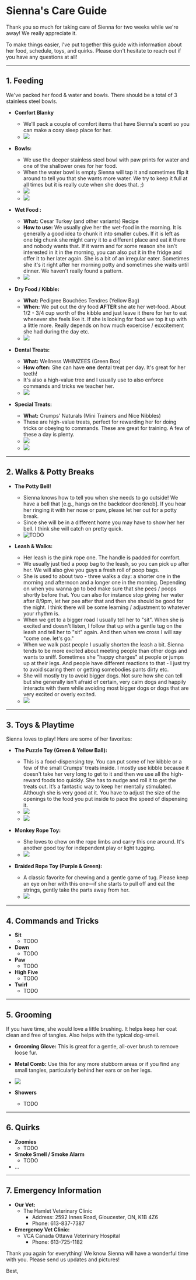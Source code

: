 # Sienna's Care Guide

Thank you so much for taking care of Sienna for two weeks while we're away! We really appreciate it.

To make things easier, I've put together this guide with information about her food, schedule, toys, and quirks. Please don't hesitate to reach out if you have any questions at all!

---

## 1. Feeding

We've packed her food & water and bowls. There should be a total of 3 stainless steel bowls.

* **Comfort Blanky**
    * We'll pack a couple of comfort items that have Sienna's scent so you can make a cosy sleep place for her.
    * ![](photos/sienna_14.jpg)

* **Bowls:**
    * We use the deeper stainless steel bowl with paw prints for water and one of the shallower ones for her food.
    * When the water bowl is empty Sienna will tap it and sometimes flip it around to tell you that she wants more water. We try to keep it full at all times but it is really cute when she does that. ;)
    * ![](photos/sienna_1.jpg)
    * ![](photos/sienna_2.jpg)

* **Wet Food :**
    * **What:** Cesar Turkey (and other variants) Recipe
    * **How to use:** We usually give her the wet-food in the morning. It is generally a good idea to chunk it into smaller cubes. If it is left as one big chunk she might carry it to a different place and eat it there and nobody wants that. If it warm and for some reason she isn't interested in it in the morning, you can also put it in the fridge and offer it to her later again. She is a bit of an irregular eater. Sometimes she it's it right after her morning potty and sometimes she waits until dinner. We haven't really found a pattern.
    * ![](photos/sienna_4.jpg)

* **Dry Food / Kibble:**
    * **What:** Pedigree Bouchées Tendres (Yellow Bag)
    * **When:** We put out the dry food **AFTER** she ate her wet-food. About 1/2 - 3/4 cup worth of the kibble and just leave it there for her to eat whenever she feels like it. If she is looking for food we top it up with a little more. Really depends on how much excercise / exxcitement she had during the day etc.
    * ![](photos/sienna_3.jpg)


* **Dental Treats:**
    * **What:** Wellness WHIMZEES (Green Box)
    * **How often:** She can have **one** dental treat per day. It's great for her teeth!
    * It's also a high-value tree and I usually use to also enforce commands and tricks we teacher her. 
    * ![](photos/sienna_6.jpg)

* **Special Treats:**
    * **What:** Crumps' Naturals (Mini Trainers and Nice Nibbles)
    * These are high-value treats, perfect for rewarding her for doing tricks or obeying to commands. These are great for training. A few of these a day is plenty.
    * ![](photos/sienna_10.jpg)
    * ![](photos/sienna_11.jpg)

---

## 2. Walks & Potty Breaks

* **The Potty Bell!**
    * Sienna knows how to tell you when she needs to go outside! We have a bell that [e.g., hangs on the backdoor doorknob]. If you hear her ringing it with her nose or paw, please let her out for a potty break.
    * Since she will be in a different home you may have to show her her bell. I think she will catch on pretty quick.
    * ![TODO](photos/sienna_15.jpg)

* **Leash & Walks:**
    * Her leash is the pink rope one. The handle is padded for comfort.
    * We usually just tied a poop bag to the leash, so you can pick up after her. We will also give you guys a fresh roll of poop bags.    
    * She is used to about two - three walks a day: a shorter one in the morning and afternoon and a longer one in the morning. Depending on when you wanna go to bed make sure that she pees / poops shortly before that. You can also for instance stop giving her water after 8/9pm, let her pee after that and then she should be good for the night. I think there will be some learning / adjustment to whatever your rhythm is.
    * When we get to a bigger road I usually tell her to "sit". When she is excited and doesn't listen, I follow that up with a gentle tug on the leash and tell her to "sit" again. And then when we cross I will say "come one. let's go."
    * When we walk past people I usually shorten the leash a bit. Sienna tends to be more excited about meeting people than other dogs and wants to sniff. Sometimes she "happy charges" at people or jumps up at their legs. And people have different reactions to that - I just try to avoid scaring them or getting somebodies pants dirty etc.
    * She will mostly try to avoid bigger dogs. Not sure how she can tell but she generally isn't afraid of certain, very calm dogs and happily interacts with them while avoiding most bigger dogs or dogs that are very excited or overly excited.
    * ![](photos/sienna_7.jpg)

---

## 3. Toys & Playtime

Sienna loves to play! Here are some of her favorites:

* **The Puzzle Toy (Green & Yellow Ball):**
    * This is a food-dispensing toy. You can put some of her kibble or a few of the small Crumps' treats inside. I mostly use kibble because it doesn't take her very long to get to it and then we use all the high-reward foods too quickly. She has to nudge and roll it to get the treats out. It’s a fantastic way to keep her mentally stimulated. Although she is very good at it. You have to adjust the size of the openings to the food you put inside to pace the speed of dispensing it.
    * ![](photos/sienna_8.jpg)
    * ![](photos/sienna_9.jpg)

* **Monkey Rope Toy:**
  * She loves to chew on the rope limbs and carry this one around. It's another good toy for independent play or light tugging.
  * ![](photos/sienna_13.jpg)

* **Braided Rope Toy (Purple & Green):**
    * A classic favorite for chewing and a gentle game of tug. Please keep an eye on her with this one—if she starts to pull off and eat the strings, gently take the parts away from her.
    * ![](photos/sienna_12.jpg)

---

## 4. Commands and Tricks

* **Sit**
  * TODO
* **Down**
  * TODO
* **Paw**
  * TODO
* **High Five**
  * TODO 
* **Twirl**
  * TODO


---

## 5. Grooming

If you have time, she would love a little brushing. It helps keep her coat clean and free of tangles. Also helps with the typical dog-smell.

* **Grooming Glove:** This is great for a gentle, all-over brush to remove loose fur.
* **Metal Comb:** Use this for any more stubborn areas or if you find any small tangles, particularly behind her ears or on her legs.
* ![](photos/sienna_5.jpg)

* **Showers**
  * TODO

---

## 6. Quirks

* **Zoomies**
  * TODO
* **Smoke Smell / Smoke Alarm**
  * TODO
* ...

---

## 7. Emergency Information

* **Our Vet:**
  * The Hamlet Veterinary Clinic
    * Address: 2592 Innes Road, Gloucester, ON, K1B 4Z6
    * Phone: 613-837-7387
* **Emergency Vet Clinic:**
  * VCA Canada Ottawa Veterinary Hospital
    * Phone: 613-725-1182

Thank you again for everything! We know Sienna will have a wonderful time with you. Please send us updates and pictures!

Best,

